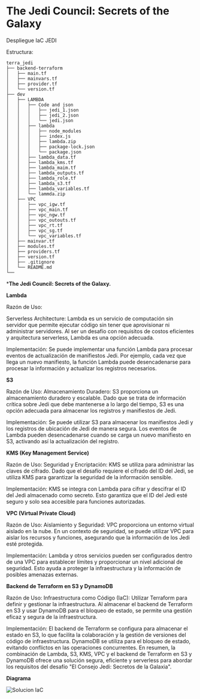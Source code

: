 # The Jedi Council: Secrets of the Galaxy

Despliegue IaC JEDI

Estructura:

```console
terra_jedi
├── backend-terraform
│   ├── main.tf
│   ├── mainvars.tf
│   ├── provider.tf
│   └── version.tf
├── dev
│   ├── LAMBDA
│   │   ├── Code and json
│   │   │   ├── jedi_1.json
│   │   │   ├── jedi_2.json
│   │   │   └── jedi.json
│   │   ├── lambda
│   │   │   ├── node_modules
│   │   │   ├── index.js
│   │   │   ├── lambda.zip
│   │   │   ├── package-lock.json
│   │   │   └── package.json
│   │   ├── lambda_data.tf
│   │   ├── lambda_kms.tf
│   │   ├── lambda_maim.tf
│   │   ├── lambda_outputs.tf
│   │   ├── lambda_role.tf
│   │   ├── lambda_s3.tf
│   │   ├── lambda_variables.tf
│   │   └── lammda.zip
│   ├── VPC
│   │   ├── vpc_igw.tf
│   │   ├── vpc_main.tf
│   │   ├── vpc_ngw.tf
│   │   ├── vpc_outouts.tf
│   │   ├── vpc_rt.tf
│   │   ├── vpc_sg.tf
│   │   └── vpc_variables.tf
│   ├── mainvar.tf
│   ├── modules.tf
│   ├── providers.tf
│   ├── version.tf
│   ├── .gitignore
│   └── README.md
└──
```

***The Jedi Council: Secrets of the Galaxy.**

**Lambda**

Razón de Uso:

Serverless Architecture: Lambda es un servicio de computación sin servidor que permite ejecutar código sin tener que aprovisionar ni administrar servidores. Al ser un desafío con requisitos de costos eficientes y arquitectura serverless, Lambda es una opción adecuada.

Implementación:
Se puede implementar una función Lambda para procesar eventos de actualización de manifiestos Jedi. Por ejemplo, cada vez que llega un nuevo manifiesto, la función Lambda puede desencadenarse para procesar la información y actualizar los registros necesarios.

**S3**

Razón de Uso:
Almacenamiento Duradero: S3 proporciona un almacenamiento duradero y escalable. Dado que se trata de información crítica sobre Jedi que debe mantenerse a lo largo del tiempo, S3 es una opción adecuada para almacenar los registros y manifiestos de Jedi.

Implementación:
Se puede utilizar S3 para almacenar los manifiestos Jedi y los registros de ubicación de Jedi de manera segura. Los eventos de Lambda pueden desencadenarse cuando se carga un nuevo manifiesto en S3, activando así la actualización del registro.

**KMS (Key Management Service)**

Razón de Uso:
Seguridad y Encriptación: KMS se utiliza para administrar las claves de cifrado. Dado que el desafío requiere el cifrado del ID del Jedi, se utiliza KMS para garantizar la seguridad de la información sensible.

Implementación:
KMS se integra con Lambda para cifrar y descifrar el ID del Jedi almacenado como secreto. Esto garantiza que el ID del Jedi esté seguro y solo sea accesible para funciones autorizadas.

**VPC (Virtual Private Cloud)**

Razón de Uso:
Aislamiento y Seguridad: VPC proporciona un entorno virtual aislado en la nube. En un contexto de seguridad, se puede utilizar VPC para aislar los recursos y funciones, asegurando que la información de los Jedi esté protegida.

Implementación:
Lambda y otros servicios pueden ser configurados dentro de una VPC para establecer límites y proporcionar un nivel adicional de seguridad. Esto ayuda a proteger la infraestructura y la información de posibles amenazas externas.

**Backend de Terraform en S3 y DynamoDB**

Razón de Uso:
Infraestructura como Código (IaC): Utilizar Terraform para definir y gestionar la infraestructura. Al almacenar el backend de Terraform en S3 y usar DynamoDB para el bloqueo de estado, se permite una gestión eficaz y segura de la infraestructura.

Implementación:
El backend de Terraform se configura para almacenar el estado en S3, lo que facilita la colaboración y la gestión de versiones del código de infraestructura. DynamoDB se utiliza para el bloqueo de estado, evitando conflictos en las operaciones concurrentes.
En resumen, la combinación de Lambda, S3, KMS, VPC y el backend de Terraform en S3 y DynamoDB ofrece una solución segura, eficiente y serverless para abordar los requisitos del desafío "El Consejo Jedi: Secretos de la Galaxia".

**Diagrama**

![Solucion IaC](doc/jedi-Página-2.jpg)

```
